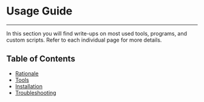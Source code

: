 # Usage Guide
---

In this section you will find write-ups on most used tools, programs, and custom
scripts. Refer to each individual page for more details. 

## Table of Contents

* [Rationale](../Rationale)
* [Tools](../Tools)
* [Installation](../Installation)
* [Troubleshooting](../Troubleshooting)

